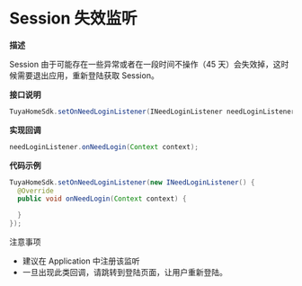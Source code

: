 # Session 失效监听
**描述**

Session 由于可能存在一些异常或者在一段时间不操作（45 天）会失效掉，这时候需要退出应用，重新登陆获取 Session。

**接口说明**

```java
TuyaHomeSdk.setOnNeedLoginListener(INeedLoginListener needLoginListener);
```
**实现回调**

```java
needLoginListener.onNeedLogin(Context context);
```
**代码示例**

```java
TuyaHomeSdk.setOnNeedLoginListener(new INeedLoginListener() {
  @Override
  public void onNeedLogin(Context context) {

  }
});
```
注意事项

* 建议在 Application 中注册该监听
* 一旦出现此类回调，请跳转到登陆页面，让用户重新登陆。

